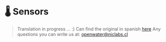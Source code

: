 # 🌡 Sensors

> Translation in progress ... :)
> Can find the original in spanish [here](https://niclabs.cl/openwater-es/#/es/Sensores)
> Any questions you can write us at: openwater@niclabs.cl
